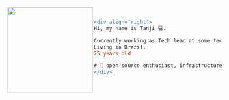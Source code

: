 <img align="left" height="200" src="https://media.giphy.com/media/cKhC19ztzjhL1Bw3wL/giphy.gif"/>


```diff

<div align="right">
Hi, my name is Tanji 💻.

Currently working as Tech lead at some tech company
Living in Brazil.
25 years old

# 📖 open source enthusiast, infrastructure, functional, security
</div>
```
